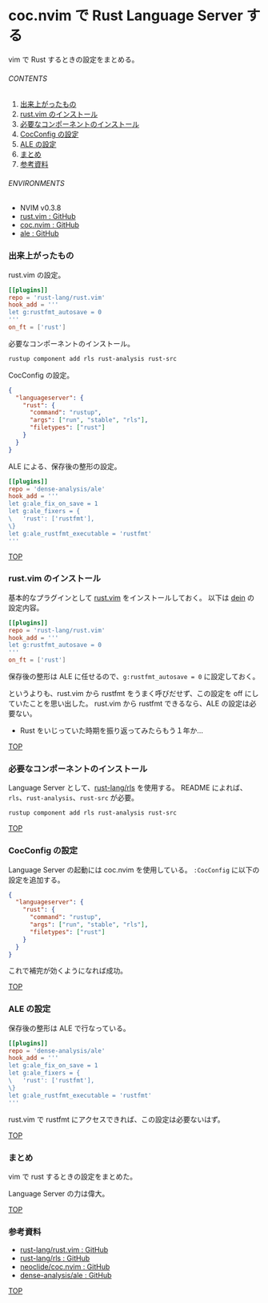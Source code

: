 # coc.nvim で Rust Language Server する
<a id="top"></a>

vim で Rust するときの設定をまとめる。

###### CONTENTS

1. [出来上がったもの](#outcome)
1. [rust.vim のインストール](#install-rust-vim)
1. [必要なコンポーネントのインストール](#install-rust-components)
1. [CocConfig の設定](#setup-coc)
1. [ALE の設定](#setup-ale)
1. [まとめ](#postscript)
1. [参考資料](#reference)


###### ENVIRONMENTS

- NVIM v0.3.8
- [rust.vim : GitHub](https://github.com/rust-lang/rust.vim)
- [coc.nvim : GitHub](https://github.com/neoclide/coc.nvim)
- [ale : GitHub](https://github.com/dense-analysis/ale)


<a id="outcome"></a>
### 出来上がったもの

rust.vim の設定。

```toml
[[plugins]]
repo = 'rust-lang/rust.vim'
hook_add = '''
let g:rustfmt_autosave = 0
'''
on_ft = ['rust']
```

必要なコンポーネントのインストール。

```bash
rustup component add rls rust-analysis rust-src
```

CocConfig の設定。

```json
{
  "languageserver": {
    "rust": {
      "command": "rustup",
      "args": ["run", "stable", "rls"],
      "filetypes": ["rust"]
    }
  }
}
```

ALE による、保存後の整形の設定。

```toml
[[plugins]]
repo = 'dense-analysis/ale'
hook_add = '''
let g:ale_fix_on_save = 1
let g:ale_fixers = {
\   'rust': ['rustfmt'],
\}
let g:ale_rustfmt_executable = 'rustfmt'
'''
```


[TOP](#top)
<a id="install-rust-vim"></a>
### rust.vim のインストール

基本的なプラグインとして [rust.vim](https://github.com/rust-lang/rust.vim) をインストールしておく。
以下は [dein](https://github.com/Shougo/dein.vim) の設定内容。

```toml
[[plugins]]
repo = 'rust-lang/rust.vim'
hook_add = '''
let g:rustfmt_autosave = 0
'''
on_ft = ['rust']
```

保存後の整形は ALE に任せるので、`g:rustfmt_autosave = 0` に設定しておく。

というよりも、rust.vim から rustfmt をうまく呼びだせず、この設定を off にしていたことを思い出した。
rust.vim から rustfmt できるなら、ALE の設定は必要ない。

- Rust をいじっていた時期を振り返ってみたらもう１年か…


[TOP](#top)
<a id="install-rust-components"></a>
### 必要なコンポーネントのインストール

Language Server として、[rust-lang/rls](https://github.com/rust-lang/rls) を使用する。
README によれば、`rls`、`rust-analysis`、`rust-src` が必要。

```bash
rustup component add rls rust-analysis rust-src
```


[TOP](#top)
<a id="setup-coc"></a>
### CocConfig の設定

Language Server の起動には coc.nvim を使用している。
`:CocConfig` に以下の設定を追加する。

```json
{
  "languageserver": {
    "rust": {
      "command": "rustup",
      "args": ["run", "stable", "rls"],
      "filetypes": ["rust"]
    }
  }
}
```

これで補完が効くようになれば成功。


[TOP](#top)
<a id="setup-ale"></a>
### ALE の設定

保存後の整形は ALE で行なっている。

```toml
[[plugins]]
repo = 'dense-analysis/ale'
hook_add = '''
let g:ale_fix_on_save = 1
let g:ale_fixers = {
\   'rust': ['rustfmt'],
\}
let g:ale_rustfmt_executable = 'rustfmt'
'''
```

rust.vim で rustfmt にアクセスできれば、この設定は必要ないはず。


[TOP](#top)
<a id="postscript"></a>
### まとめ

vim で rust するときの設定をまとめた。

Language Server の力は偉大。


[TOP](#top)
<a id="reference"></a>
### 参考資料

- [rust-lang/rust.vim : GitHub](https://github.com/rust-lang/rust.vim)
- [rust-lang/rls : GitHub](https://github.com/rust-lang/rls)
- [neoclide/coc.nvim : GitHub](https://github.com/neoclide/coc.nvim)
- [dense-analysis/ale : GitHub](https://github.com/dense-analysis/ale)


[TOP](#top)
